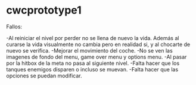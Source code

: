 # cwcprototype1

Fallos:

-Al reiniciar el nivel por perder no se llena de nuevo la vida. Además al curarse la vida visualmente no cambia pero en realidad si, y al chocarte de nuevo se verifica.
-Mejorar el movimiento del coche.
-No se ven las imagenes de fondo del menu, game over menu y options menu.
-Al pasar por la hitbox de la meta no pasa al siguiente nivel.
-Falta hacer que los tanques enemigos disparen o incluso se muevan.
-Falta hacer que las opciones se puedan modificar.
